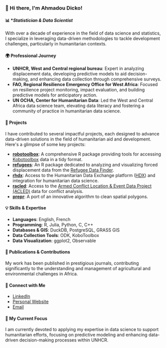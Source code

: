 ### 👋 Hi there, I'm Ahmadou Dicko!

#### 📊 **Statistician & Data Scientist*

With over a decade of experience in the field of data science and statistics, I specialize in leveraging data-driven methodologies to tackle development challenges, particularly in humanitarian contexts.

#### 🌍 **Professional Journey**
- **UNHCR, West and Central regional bureau**: Expert in analyzing displacement data, developing predictive models to aid decision-making, and enhancing data collection through comprehensive surveys.
- **FAO, Regional Resilience Emergency Office for West Africa**: Focused on resilience project monitoring, impact evaluation, and building predictive models for anticipatory action.
- **UN OCHA, Center for Humanitarian Data**: Led the West and Central Africa data science team, elevating data literacy and fostering a community of practice in humanitarian data science.


#### 🚀 **Projects**

I have contributed to several impactful projects, each designed to advance data-driven solutions in the field of humanitarian aid and development.
Here's a glimpse of some key projects:

- [**robotoolbox**](https://CRAN.R-project.org/package=robotoolbox): A comprehensive R package providing tools for accessing [Kobotoolbox](https://www.kobotoolbox.org) data in a tidy format.
- [**refugees**](https://CRAN.R-project.org/package=refugees): An R package dedicated to analyzing and visualizing forced displacement data from the [Refugee Data Finder](https://www.unhcr.org/refugee-statistics/download/).
- [**rhdx**](https://gitlab.com/dickoa/rhdx): Access to the Humanitarian Data Exchange platform ([HDX](https://data.humdata.org)) and integration for humanitarian data science.
- [**racled**](https://gitlab.com/dickoa/racled): Access to the [Armed Conflict Location & Event Data Project (ACLED)](https://acleddata.com/) data for conflict analysis.
- [**prepr**](https://gitlab.com/dickoa/prepr): A port of an innovative algorithm to clean spatial polygons.

#### 💡 **Skills & Expertise**
- **Languages**: English, French
- **Programming**: R, Julia, Python, C, C++
- **Databases & GIS**: DuckDB, PostgreSQL, GRASS GIS
- **Data Collection Tools**: ODK, KoboToolbox
- **Data Visualization**: ggplot2, Observable

#### 📝 **Publications & Contributions**
My work has been published in prestigious journals, contributing significantly to the understanding and management of agricultural and environmental challenges in Africa.

#### 🤝 **Connect with Me**
- [LinkedIn](https://www.linkedin.com/in/ahmadoudicko)
- [Personal Website](https://ahmadoudicko.com)
- [Email](mailto:mail@ahmadoudicko.com)

#### 🌱 **My Current Focus**
I am currently devoted to applying my expertise in data science to support humanitarian efforts, focusing on predictive modeling and enhancing data-driven decision-making processes within UNHCR.
